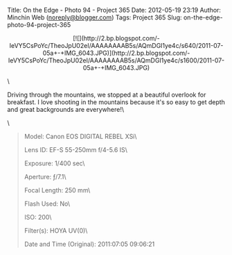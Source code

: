 Title: On the Edge - Photo 94 - Project 365
Date: 2012-05-19 23:19
Author: Minchin Web (noreply@blogger.com)
Tags: Project 365
Slug: on-the-edge-photo-94-project-365

<div class="separator" style="clear: both; text-align: center;">

</p>
<p>
[![](http://2.bp.blogspot.com/-IeVY5CsPoYc/TheoJpU02eI/AAAAAAAAB5s/AQmDGI1ye4c/s640/2011-07-05a+-+IMG_6043.JPG)](http://2.bp.blogspot.com/-IeVY5CsPoYc/TheoJpU02eI/AAAAAAAAB5s/AQmDGI1ye4c/s1600/2011-07-05a+-+IMG_6043.JPG)

</div>

</p>
\

Driving through the mountains, we stopped at a beautiful overlook for
breakfast. I love shooting in the mountains because it's so easy to get
depth and great backgrounds are everywhere!\

\

> </p>
> <span style="color: #666666;">Model: </span>Canon EOS DIGITAL REBEL
> XSi\
>
> <span style="color: #666666;">Lens ID: </span>EF-S 55-250mm f/4-5.6
> IS\
>
> <span style="color: #666666;">Exposure: </span>1/400 sec\
>
> <span style="color: #666666;">Aperture: </span>ƒ/7.1\
>
> <span style="color: #666666;">Focal Length: </span>250 mm\
>
> <span style="color: #666666;">Flash Used: </span>No\
>
> <span style="color: #666666;">ISO: </span>200\
>
> <span style="color: #666666;">Filter(s): </span>HOYA UV(0)\
>
> <p>
> <span style="color: #666666;">Date and Time
> (Original): </span>2011:07:05 09:06:21

</p>

